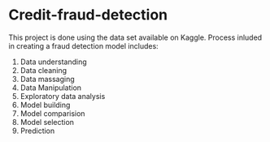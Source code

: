 # Credit-fraud-detection
This project is done using the data set available on Kaggle. 
Process inluded in creating a fraud detection model includes:
  1. Data understanding
  2. Data cleaning
  3. Data massaging
  4. Data Manipulation
  5. Exploratory data analysis
  6. Model building
  7. Model comparision
  8. Model selection
  9. Prediction
